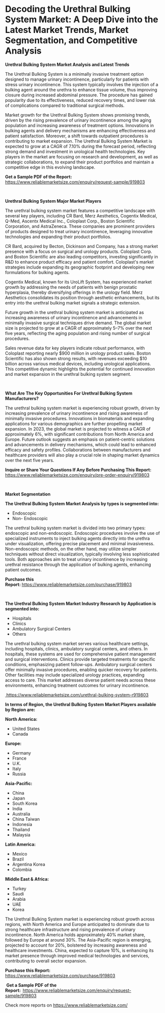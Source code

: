 <p><h1>Decoding the Urethral Bulking System Market: A Deep Dive into the Latest Market Trends, Market Segmentation, and Competitive Analysis</h1></p><p><strong>Urethral Bulking System Market Analysis and Latest Trends</strong></p>
<p><p>The Urethral Bulking System is a minimally invasive treatment option designed to manage urinary incontinence, particularly for patients with stress urinary incontinence. This system typically involves the injection of a bulking agent around the urethra to enhance tissue volume, thus improving closure during increased abdominal pressure. The procedure has gained popularity due to its effectiveness, reduced recovery times, and lower risk of complications compared to traditional surgical methods.</p><p>Market growth for the Urethral Bulking System shows promising trends, driven by the rising prevalence of urinary incontinence among the aging population and increasing awareness of treatment options. Innovations in bulking agents and delivery mechanisms are enhancing effectiveness and patient satisfaction. Moreover, a shift towards outpatient procedures is contributing to market expansion. The Urethral Bulking System Market is expected to grow at a CAGR of 7.10% during the forecast period, reflecting strong demand and investment in urological health technologies. Key players in the market are focusing on research and development, as well as strategic collaborations, to expand their product portfolios and maintain a competitive edge in this evolving landscape.</p></p>
<p><strong>Get a Sample PDF of the Report:&nbsp;</strong> <a href="https://www.reliablemarketsize.com/enquiry/request-sample/919803?utm_campaign=3053&utm_medium=2&utm_source=Github&utm_content=ia&utm_term=05032025&utm_id=urethral-bulking-system">https://www.reliablemarketsize.com/enquiry/request-sample/919803</a></p>
<p>&nbsp;</p>
<p><strong>Urethral Bulking System Major Market Players</strong></p>
<p><p>The urethral bulking system market features a competitive landscape with several key players, including CR Bard, Merz Aesthetics, Cogentix Medical, Q-Med, Ascentx Medical Inc., Coloplast Corp., Boston Scientific Corporation, and AstraZeneca. These companies are prominent providers of products designed to treat urinary incontinence, leveraging innovative technologies and expanding their product portfolios.</p><p>CR Bard, acquired by Becton, Dickinson and Company, has a strong market presence with a focus on surgical and urology products. Coloplast Corp. and Boston Scientific are also leading competitors, investing significantly in R&D to enhance product efficacy and patient comfort. Coloplast's market strategies include expanding its geographic footprint and developing new formulations for bulking agents.</p><p>Cogentix Medical, known for its UroLift System, has experienced market growth by addressing the needs of patients with benign prostatic hyperplasia, thereby diversifying offerings in the urology field. Merz Aesthetics consolidates its position through aesthetic enhancements, but its entry into the urethral bulking market signals a strategic extension.</p><p>Future growth in the urethral bulking system market is anticipated as increasing awareness of urinary incontinence and advancements in minimally invasive surgical techniques drive demand. The global market size is projected to grow at a CAGR of approximately 5–7% over the next five years, reflecting the aging population and rising number of surgical procedures.</p><p>Sales revenue data for key players indicate robust performance, with Coloplast reporting nearly $900 million in urology product sales. Boston Scientific has also shown strong results, with revenues exceeding $10 billion across various medical devices, including urological applications. This competitive dynamic highlights the potential for continued innovation and market expansion in the urethral bulking system segment.</p></p>
<p>&nbsp;</p>
<p><strong>What Are The Key Opportunities For Urethral Bulking System Manufacturers?</strong></p>
<p><p>The urethral bulking system market is experiencing robust growth, driven by increasing prevalence of urinary incontinence and rising awareness of minimally invasive procedures. Innovations in biomaterials and expanding applications for various demographics are further propelling market expansion. In 2023, the global market is projected to witness a CAGR of approximately 6%, with significant contributions from North America and Europe. Future outlook suggests an emphasis on patient-centric solutions and advancements in delivery mechanisms, which could lead to enhanced efficacy and safety profiles. Collaborations between manufacturers and healthcare providers will also play a crucial role in shaping market dynamics over the next five years.</p></p>
<p><strong>Inquire or Share Your Questions If Any Before Purchasing This Report:</strong> <a href="https://www.reliablemarketsize.com/enquiry/pre-order-enquiry/919803?utm_campaign=3053&utm_medium=2&utm_source=Github&utm_content=ia&utm_term=05032025&utm_id=urethral-bulking-system">https://www.reliablemarketsize.com/enquiry/pre-order-enquiry/919803</a></p>
<p>&nbsp;</p>
<p><strong>Market Segmentation</strong></p>
<p><strong>The Urethral Bulking System Market Analysis by types is segmented into:</strong></p>
<p><ul><li>Endoscopic</li><li>Non- Endoscopic</li></ul></p>
<p><p>The urethral bulking system market is divided into two primary types: endoscopic and non-endoscopic. Endoscopic procedures involve the use of specialized instruments to inject bulking agents directly into the urethra under visualization, offering precise placement and minimal invasiveness. Non-endoscopic methods, on the other hand, may utilize simpler techniques without direct visualization, typically involving less sophisticated tools. Both approaches aim to treat urinary incontinence by increasing urethral resistance through the application of bulking agents, enhancing patient outcomes.</p></p>
<p><strong>Purchase this Report:&nbsp;</strong><a href="https://www.reliablemarketsize.com/purchase/919803?utm_campaign=3053&utm_medium=2&utm_source=Github&utm_content=ia&utm_term=05032025&utm_id=urethral-bulking-system">https://www.reliablemarketsize.com/purchase/919803</a></p>
<p>&nbsp;</p>
<p><strong>The Urethral Bulking System Market Industry Research by Application is segmented into:</strong></p>
<p><ul><li>Hospitals</li><li>Clinics</li><li>Ambulatory Surgical Centers</li><li>Others</li></ul></p>
<p><p>The urethral bulking system market serves various healthcare settings, including hospitals, clinics, ambulatory surgical centers, and others. In hospitals, these systems are used for comprehensive patient management and surgical interventions. Clinics provide targeted treatments for specific conditions, emphasizing patient follow-ups. Ambulatory surgical centers offer minimally invasive procedures, enabling quicker recovery for patients. Other facilities may include specialized urology practices, expanding access to care. This market addresses diverse patient needs across these environments, enhancing treatment outcomes for urinary incontinence.</p></p>
<p><a href="https://www.reliablemarketsize.com/urethral-bulking-system-r919803?utm_campaign=3053&utm_medium=2&utm_source=Github&utm_content=ia&utm_term=05032025&utm_id=urethral-bulking-system">&nbsp;https://www.reliablemarketsize.com/urethral-bulking-system-r919803</a></p>
<p><strong>In terms of Region, the Urethral Bulking System Market Players available by Region are:</strong></p>
<p>
    <p> <strong> North America: </strong>
        <ul>
            <li>United States</li>
            <li>Canada</li>
        </ul>
        </p> 
    <p> <strong> Europe: </strong>
        <ul>
            <li>Germany</li>
            <li>France</li>
            <li>U.K.</li>
            <li>Italy</li>
            <li>Russia</li>
        </ul>
        </p> 
    <p> <strong> Asia-Pacific: </strong>
        <ul>
            <li>China</li>
            <li>Japan</li>
            <li>South Korea</li>
            <li>India</li>
            <li>Australia</li>
            <li>China Taiwan</li>
            <li>Indonesia</li>
            <li>Thailand</li>
            <li>Malaysia</li>
        </ul>
        </p> 
    <p> <strong> Latin America: </strong>
        <ul>
            <li>Mexico</li>
            <li>Brazil</li>
            <li>Argentina Korea</li>
            <li>Colombia</li>
        </ul>
        </p> 
    <p> <strong> Middle East & Africa: </strong>
        <ul>
            <li>Turkey</li>
            <li>Saudi</li>
            <li>Arabia</li>
            <li>UAE</li>
            <li>Korea</li>
        </ul>
    </p>
    </p>
<p><p>The Urethral Bulking System market is experiencing robust growth across regions, with North America and Europe anticipated to dominate due to strong healthcare infrastructure and rising prevalence of urinary incontinence. North America holds approximately 40% market share, followed by Europe at around 30%. The Asia-Pacific region is emerging, projected to account for 20%, bolstered by increasing awareness and healthcare investments. China, expected to capture 10%, is enhancing its market presence through improved medical technologies and services, contributing to overall sector expansion.</p></p>
<p><strong>Purchase this Report: </strong><a href="https://www.reliablemarketsize.com/purchase/919803?utm_campaign=3053&utm_medium=2&utm_source=Github&utm_content=ia&utm_term=05032025&utm_id=urethral-bulking-system">https://www.reliablemarketsize.com/purchase/919803</a></p>
<p>&nbsp;<strong>Get a Sample PDF of the Report:&nbsp;&nbsp;</strong><a href="https://www.reliablemarketsize.com/enquiry/request-sample/919803?utm_campaign=3053&utm_medium=2&utm_source=Github&utm_content=ia&utm_term=05032025&utm_id=urethral-bulking-system">https://www.reliablemarketsize.com/enquiry/request-sample/919803</a></p>
<p><strong></strong></p>
<p>Check more reports on <a href="https://www.reliablemarketsize.com/?utm_campaign=3053&utm_medium=2&utm_source=Github&utm_content=ia&utm_term=05032025&utm_id=urethral-bulking-system">https://www.reliablemarketsize.com/</a></p>